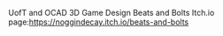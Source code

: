 UofT and OCAD 3D Game Design Beats and Bolts
Itch.io page:https://noggindecay.itch.io/beats-and-bolts
